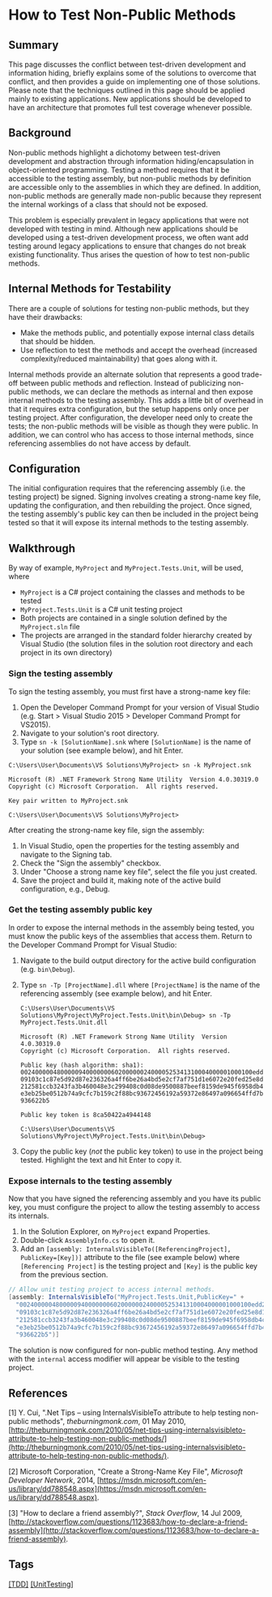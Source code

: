 # How to Test Non-Public Methods

## Summary

This page discusses the conflict between test-driven development and information hiding, briefly explains some of the solutions to overcome that conflict, and then provides a guide on implementing one of those solutions.  Please note that the techniques outlined in this page should be applied mainly to existing applications.  New applications should be developed to have an architecture that promotes full test coverage whenever possible.

## Background

Non-public methods highlight a dichotomy between test-driven development and abstraction through information hiding/encapsulation in object-oriented programming.  Testing a method requires that it be accessible to the testing assembly, but non-public methods by definition are accessible only to the assemblies in which they are defined.  In addition, non-public methods are generally made non-public because they represent the internal workings of a class that should not be exposed.  

This problem is especially prevalent in legacy applications that were not developed with testing in mind.  Although new applications should be developed using a test-driven development process, we often want add testing around legacy applications to ensure that changes do not break existing functionality.  Thus arises the question of how to test non-public methods.

## Internal Methods for Testability

There are a couple of solutions for testing non-public methods, but they have their drawbacks:

 - Make the methods public, and potentially expose internal class details that should be hidden.
 - Use reflection to test the methods and accept the overhead (increased complexity/reduced maintainability) that goes along with it.

Internal methods provide an alternate solution that represents a good trade-off between public methods and reflection.  Instead of publicizing non-public methods, we can declare the methods as internal and then expose internal methods to the testing assembly.  This adds a little bit of overhead in that it requires extra configuration, but the setup happens only once per testing project.  After configuration, the developer need only to create the tests; the non-public methods will be visible as though they were public.  In addition, we can control who has access to those internal methods, since referencing assemblies do not have access by default.

## Configuration

The initial configuration requires that the referencing assembly (i.e. the testing project) be signed.  Signing involves creating a strong-name key file, updating the configuration, and then rebuilding the project.  Once signed, the testing assembly's public key can then be included in the project being tested so that it will expose its internal methods to the testing assembly.

## Walkthrough

By way of example, `MyProject` and `MyProject.Tests.Unit`, will be used, where 

- `MyProject` is a C# project containing the classes and methods to be tested
- `MyProject.Tests.Unit` is a C# unit testing project
- Both projects are contained in a single solution defined by the `MyProject.sln` file
- The projects are arranged in the standard folder hierarchy created by Visual Studio (the solution files in the solution root directory and each project in its own directory)

### Sign the testing assembly

To sign the testing assembly, you must first have a strong-name key file:
1.  Open the Developer Command Prompt for your version of Visual Studio (e.g. Start > Visual Studio 2015 > Developer Command Prompt for VS2015).
2.  Navigate to your solution's root directory.
3.  Type `sn -k [SolutionName].snk` where `[SolutionName]` is the name of your solution (see example below), and hit Enter.

```
C:\Users\User\Documents\VS Solutions\MyProject> sn -k MyProject.snk 

Microsoft (R) .NET Framework Strong Name Utility  Version 4.0.30319.0
Copyright (c) Microsoft Corporation.  All rights reserved.

Key pair written to MyProject.snk

C:\Users\User\Documents\VS Solutions\MyProject>
```

After creating the strong-name key file, sign the assembly:
1.  In Visual Studio, open the properties for the testing assembly and navigate to the Signing tab.
2.  Check the "Sign the assembly" checkbox.
3.  Under "Choose a strong name key file", select the file you just created.
4.  Save the project and build it, making note of the active build configuration, e.g., Debug.

### Get the testing assembly public key

In order to expose the internal methods in the assembly being tested, you must know the public keys of the assemblies that access them.  Return to the Developer Command Prompt for Visual Studio:

1.  Navigate to the build output directory for the active build configuration (e.g. `bin\Debug`).  
2.  Type `sn -Tp [ProjectName].dll` where `[ProjectName]` is the name of the referencing assembly (see example below), and hit Enter.

    ```
    C:\Users\User\Documents\VS Solutions\MyProject\MyProject.Tests.Unit\bin\Debug> sn -Tp MyProject.Tests.Unit.dll 

    Microsoft (R) .NET Framework Strong Name Utility  Version 4.0.30319.0
    Copyright (c) Microsoft Corporation.  All rights reserved.

    Public key (hash algorithm: sha1):
    0024000004800000940000000602000000240000525341310004000001000100edd25698263515
    09103c1c87e5d92d87e236326a4ff6be26a4bd5e2cf7af751d1e6072e20fed25e8d10d6e292cfd
    212581ccb3243fa3b460048e3c299408c0d08de9500887beef8159de945f6958db4c1e251454e3
    e3eb25be0512b74a9cfc7b159c2f88bc93672456192a59372e86497a096654ffd7b428d92d652f
    936622b5

    Public key token is 8ca50422a4944148

    C:\Users\User\Documents\VS Solutions\MyProject\MyProject.Tests.Unit\bin\Debug>
    ```
3.  Copy the public key (*not* the public key token) to use in the project being tested. Highlight the text and hit Enter to copy it.

### Expose internals to the testing assembly

Now that you have signed the referencing assembly and you have its public key, you must configure the project to allow the testing assembly to access its internals.  

1.  In the Solution Explorer, on `MyProject` expand Properties.
2.  Double-click `AssemblyInfo.cs` to open it.
3.  Add an `[assembly: InternalsVisibleTo([ReferencingProject], PublicKey=[Key])]` attribute to the file (see example below) where `[Referencing Project]` is the testing project and `[Key]` is the public key from the previous section.

```c#
// Allow unit testing project to access internal methods.
[assembly: InternalsVisibleTo("MyProject.Tests.Unit,PublicKey=" +
  "0024000004800000940000000602000000240000525341310004000001000100edd25698263515" +
  "09103c1c87e5d92d87e236326a4ff6be26a4bd5e2cf7af751d1e6072e20fed25e8d10d6e292cfd" +
  "212581ccb3243fa3b460048e3c299408c0d08de9500887beef8159de945f6958db4c1e251454e3" +
  "e3eb25be0512b74a9cfc7b159c2f88bc93672456192a59372e86497a096654ffd7b428d92d652f" +
  "936622b5")]
```

The solution is now configured for non-public method testing.  Any method with the `internal` access modifier will appear be visible to the testing project.

## References

[1]  Y. Cui, ".Net Tips – using InternalsVisibleTo attribute to help testing non-public methods", *theburningmonk.com*, 01 May 2010, [http://theburningmonk.com/2010/05/net-tips-using-internalsvisibleto-attribute-to-help-testing-non-public-methods/](http://theburningmonk.com/2010/05/net-tips-using-internalsvisibleto-attribute-to-help-testing-non-public-methods/).

[2]  Microsoft Corporation, "Create a Strong-Name Key File", *Microsoft Developer Network*, 2014, [https://msdn.microsoft.com/en-us/library/dd788548.aspx](https://msdn.microsoft.com/en-us/library/dd788548.aspx).

[3]  "How to declare a friend assembly?", *Stack Overflow*, 14 Jul 2009, [http://stackoverflow.com/questions/1123683/how-to-declare-a-friend-assembly](http://stackoverflow.com/questions/1123683/how-to-declare-a-friend-assembly).

## Tags
[[TDD]](https://code.cmich.edu/search?project_id=365&repository_ref=master&scope=wiki_blobs&search=TDDTag)
[[UnitTesting]](https://code.cmich.edu/search?project_id=365&repository_ref=master&scope=wiki_blobs&search=UnitTestingTag)